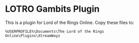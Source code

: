 LOTRO Gambits Plugin
====================

This is a plugin for Lord of the Rings Online. Copy these files to:

    %USERPROFILE%\Documents\The Lord of the Rings Online\Plugins\XtreamWayz
